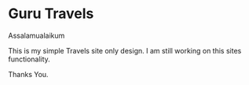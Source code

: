 # Guru Travels

Assalamualaikum 

This is my simple Travels site only design. I am still working on this sites functionality.


Thanks You.
